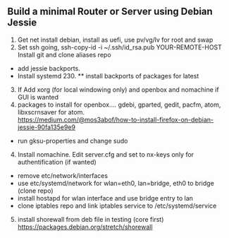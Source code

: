 ## Build a minimal Router or Server using Debian Jessie

1. Get net install debian, install as uefi, use pv/vg/lv for root and swap
2. Set ssh going,  ssh-copy-id -i ~/.ssh/id_rsa.pub YOUR-REMOTE-HOST
Install git and clone aliases repo
*  add jessie backports.  
*  Install systemd  230.
** install backports of packages for latest
3. If Add xorg (for local windowing only) and openbox and nomachine if GUI is wanted
4. packages to install for openbox.... gdebi, gparted, gedit, pacfm, atom, libxscrnsaver for atom.  
https://medium.com/@mos3abof/how-to-install-firefox-on-debian-jessie-90fa135e9e9
*  run gksu-properties and change sudo
4. Install nomachine.  Edit server.cfg and set to nx-keys only for authentification (if wanted)
*  remove etc/network/interfaces
*  use etc/systemd/network for wlan=eth0, lan=bridge, eth0 to bridge  (clone repo)
*  install hostapd for wlan interface and use bridge entry to lan
* clone iptables repo and link iptables service to /etc/systemd/service

5.  install shorewall from deb file in testing (core first) https://packages.debian.org/stretch/shorewall
